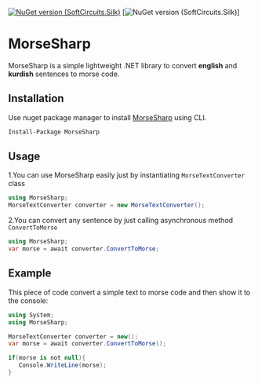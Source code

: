 [![NuGet version (SoftCircuits.Silk)](https://img.shields.io/nuget/v/MorseSharp?color=green)](https://www.nuget.org/packages/MorseSharp/)
[![NuGet version (SoftCircuits.Silk)]([https://img.shields.io/nuget/v/MorseSharp?color=green](https://img.shields.io/github/repo-size/p6laris/MorseSharplabel=MorseSharp%20Size))]
# MorseSharp
MorseSharp is a simple lightweight .NET library to convert **english** and **kurdish** sentences to morse code.

## Installation
Use nuget package manager to install [MorseSharp](https://www.nuget.org/packages/MorseSharp) using CLI.
```bash
Install-Package MorseSharp
```
## Usage
1.You can use MorseSharp easily just by instantiating `MorseTextConverter` class

```C#
using MorseSharp;
MorseTextConverter converter = new MorseTextConverter();
```
2.You can convert any sentence by just calling asynchronous method `ConvertToMorse`

```C#
using MorseSharp;
var morse = await converter.ConvertToMorse;
```
## Example 
This piece of code convert a simple text to morse code and then show it to the console:
```C#
using System;
using MorseSharp;

MorseTextConverter converter = new();
var morse = await converter.ConvertToMorse();

if(morse is not null){
   Console.WriteLine(morse);
}
